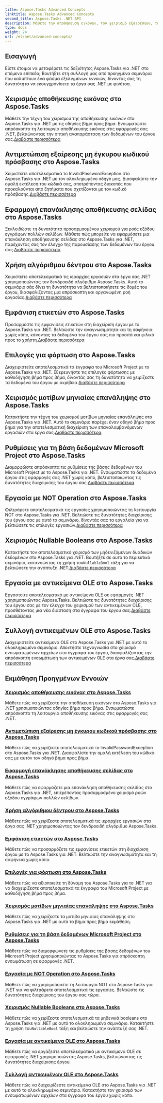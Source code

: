 ```yaml
---
title: Aspose.Tasks Advanced Concepts
linktitle: Aspose.Tasks Advanced Concepts
second_title: Aspose.Tasks .NET API
description: Μάθετε την αποθήκευση εικόνων, τον χειρισμό εξαιρέσεων, τους αλγόριθμους δέντρων, τις εμφανίσεις ετικετών, τις επιλογές φόρτωσης και πολλά άλλα. Κατακτήστε προηγμένες έννοιες στο Aspose.Tasks για .NET
type: docs
weight: 24
url: /el/net/advanced-concepts/
---
```


## Εισαγωγή

Είστε έτοιμοι να μεταφέρετε τις δεξιότητες Aspose.Tasks για .NET στο επόμενο επίπεδο; Βουτήξτε στη συλλογή μας από προηγμένα σεμινάρια που καλύπτουν ένα φάσμα εξελιγμένων εννοιών, δίνοντάς σας τη δυνατότητα να εκσυγχρονίσετε τα έργα σας .NET με φινέτσα.

## Χειρισμός αποθήκευσης εικόνας στο Aspose.Tasks

 Μάθετε την τέχνη του χειρισμού της αποθήκευσης εικόνων στο Aspose.Tasks για .NET με τις οδηγίες βήμα προς βήμα. Ενσωματώστε απρόσκοπτα τη λειτουργία αποθήκευσης εικόνας στις εφαρμογές σας .NET, βελτιώνοντας την οπτική αναπαράσταση των δεδομένων του έργου σας.[Διαβάστε περισσότερα](./image-saving/)

## Αντιμετώπιση εξαίρεσης μη έγκυρου κωδικού πρόσβασης στο Aspose.Tasks

 Χειριστείτε αποτελεσματικά το InvalidPasswordException στο Aspose.Tasks για .NET με τον ολοκληρωμένο οδηγό μας. Διασφαλίστε την ομαλή εκτέλεση του κώδικά σας, αποτρέποντας διακοπές που προκαλούνται από ζητήματα που σχετίζονται με τον κωδικό πρόσβασης.[Διαβάστε περισσότερα](./invalid-password-exception/)

## Εφαρμογή επανάκλησης αποθήκευσης σελίδας στο Aspose.Tasks

Ξεκλειδώστε τη δυνατότητα προσαρμοσμένου χειρισμού για ροές εξόδου εγγράφων πολλών σελίδων. Μάθετε πώς μπορείτε να εφαρμόσετε μια επανάκληση αποθήκευσης σελίδας στο Aspose.Tasks για .NET, παρέχοντάς σας τον έλεγχο της παρουσίασης των δεδομένων του έργου σας.[Διαβάστε περισσότερα](./page-saving-callback/)

## Χρήση αλγόριθμου δέντρου στο Aspose.Tasks

 Χειριστείτε αποτελεσματικά τις ιεραρχίες εργασιών στα έργα σας .NET χρησιμοποιώντας τον δενδροειδή αλγόριθμο Aspose.Tasks. Αυτό το σεμινάριο σάς δίνει τη δυνατότητα να βελτιστοποιήσετε τις δομές του έργου, διασφαλίζοντας μια απρόσκοπτη και οργανωμένη ροή εργασίας.[Διαβάστε περισσότερα](./tree-algorithm/)

## Εμφάνιση ετικετών στο Aspose.Tasks

 Προσαρμόστε τις εμφανίσεις ετικετών στη διαχείριση έργου με το Aspose.Tasks για .NET. Βελτιώστε την αναγνωσιμότητα και τη σαφήνεια χωρίς κόπο, κάνοντας τα δεδομένα του έργου σας πιο προσιτά και φιλικά προς το χρήστη.[Διαβάστε περισσότερα](./label-display/)

## Επιλογές για φόρτωση στο Aspose.Tasks

 Διαχειριστείτε αποτελεσματικά τα έγγραφα του Microsoft Project με το Aspose.Tasks για .NET. Εξερευνήστε τις επιλογές φόρτωσης με καθοδήγηση βήμα προς βήμα, δίνοντάς σας τη δυνατότητα να χειρίζεστε τα δεδομένα του έργου με ακρίβεια.[Διαβάστε περισσότερα](./loading-options/)

## Χειρισμός μοτίβων μηνιαίας επανάληψης στο Aspose.Tasks

Κατακτήστε την τέχνη του χειρισμού μοτίβων μηνιαίας επανάληψης στο Aspose.Tasks για .NET. Αυτό το σεμινάριο παρέχει έναν οδηγό βήμα προς βήμα για την αποτελεσματική διαχείριση των επαναλαμβανόμενων εργασιών στα έργα σας.[Διαβάστε περισσότερα](./monthly-recurrence-patterns/)

## Ρυθμίσεις για τη βάση δεδομένων Microsoft Project στο Aspose.Tasks

 Διαμορφώστε απρόσκοπτα τις ρυθμίσεις της βάσης δεδομένων του Microsoft Project με το Aspose.Tasks για .NET. Ενσωματώστε τα δεδομένα έργου στις εφαρμογές σας .NET χωρίς κόπο, βελτιστοποιώντας τις δυνατότητες διαχείρισης του έργου σας.[Διαβάστε περισσότερα](./msp-database-settings/)

## Εργασία με NOT Operation στο Aspose.Tasks

 Φιλτράρετε αποτελεσματικά τις εργασίες χρησιμοποιώντας τη λειτουργία NOT στο Aspose.Tasks για .NET. Βελτιώστε τις δυνατότητες διαχείρισης του έργου σας με αυτό το σεμινάριο, δίνοντάς σας τα εργαλεία για να βελτιώσετε τις επιλογές εργασιών.[Διαβάστε περισσότερα](./not-operation/)

## Χειρισμός Nullable Booleans στο Aspose.Tasks

 Κατακτήστε τον αποτελεσματικό χειρισμό των μηδενιζόμενων δυαδικών δεδομένων στο Aspose.Tasks για .NET. Βουτήξτε σε αυτό το περιεκτικό σεμινάριο, κατανοώντας τη χρήση του`NullableBool` τάξη για να βελτιώσετε την ανάπτυξη .NET.[Διαβάστε περισσότερα](./nullable-booleans/)

## Εργασία με αντικείμενα OLE στο Aspose.Tasks

Εργαστείτε αποτελεσματικά με αντικείμενα OLE σε εφαρμογές .NET χρησιμοποιώντας Aspose.Tasks. Βελτιώστε τις δυνατότητες διαχείρισης του έργου σας με τον έλεγχο του χειρισμού των αντικειμένων OLE, προσθέτοντας μια νέα διάσταση στα έγγραφα του έργου σας.[Διαβάστε περισσότερα](./ole-objects/)

## Συλλογή αντικειμένων OLE στο Aspose.Tasks

 Διαχειριστείτε αντικείμενα OLE στο Aspose.Tasks για .NET με αυτό το ολοκληρωμένο σεμινάριο. Αποκτήστε τεχνογνωσία στο χειρισμό ενσωματωμένων αρχείων στα έγγραφα του έργου, διασφαλίζοντας την απρόσκοπτη ενσωμάτωση των αντικειμένων OLE στα έργα σας.[Διαβάστε περισσότερα](./ole-object-collection/)
## Εκμάθηση Προηγμένων Εννοιών
### [Χειρισμός αποθήκευσης εικόνας στο Aspose.Tasks](./image-saving/)
Μάθετε πώς να χειρίζεστε την αποθήκευση εικόνων στο Aspose.Tasks για .NET χρησιμοποιώντας οδηγίες βήμα προς βήμα. Ενσωματώστε απρόσκοπτα τη λειτουργία αποθήκευσης εικόνας στις εφαρμογές σας .NET.
### [Αντιμετώπιση εξαίρεσης μη έγκυρου κωδικού πρόσβασης στο Aspose.Tasks](./invalid-password-exception/)
Μάθετε πώς να χειρίζεστε αποτελεσματικά το InvalidPasswordException στο Aspose.Tasks για .NET. Διασφαλίστε την ομαλή εκτέλεση του κώδικά σας με αυτόν τον οδηγό βήμα προς βήμα.
### [Εφαρμογή επανάκλησης αποθήκευσης σελίδας στο Aspose.Tasks](./page-saving-callback/)
Μάθετε πώς να εφαρμόζετε μια επανάκληση αποθήκευσης σελίδας στο Aspose.Tasks για .NET, επιτρέποντας προσαρμοσμένο χειρισμό ροών εξόδου εγγράφων πολλών σελίδων.
### [Χρήση αλγόριθμου δέντρου στο Aspose.Tasks](./tree-algorithm/)
Μάθετε πώς να χειρίζεστε αποτελεσματικά τις ιεραρχίες εργασιών στα έργα σας .NET χρησιμοποιώντας τον δενδροειδή αλγόριθμο Aspose.Tasks.
### [Εμφάνιση ετικετών στο Aspose.Tasks](./label-display/)
Μάθετε πώς να προσαρμόζετε τις εμφανίσεις ετικετών στη διαχείριση έργου με το Aspose.Tasks για .NET. Βελτιώστε την αναγνωσιμότητα και τη σαφήνεια χωρίς κόπο.
### [Επιλογές για φόρτωση στο Aspose.Tasks](./loading-options/)
Μάθετε πώς να αξιοποιείτε τη δύναμη του Aspose.Tasks για το .NET για να διαχειρίζεστε αποτελεσματικά τα έγγραφα του Microsoft Project με καθοδήγηση βήμα προς βήμα.
### [Χειρισμός μοτίβων μηνιαίας επανάληψης στο Aspose.Tasks](./monthly-recurrence-patterns/)
Μάθετε πώς να χειρίζεστε τα μοτίβα μηνιαίας επανάληψης στο Aspose.Tasks για .NET με αυτό το βήμα προς βήμα εκμάθηση.
### [Ρυθμίσεις για τη βάση δεδομένων Microsoft Project στο Aspose.Tasks](./msp-database-settings/)
Μάθετε πώς να διαμορφώνετε τις ρυθμίσεις της βάσης δεδομένων του Microsoft Project χρησιμοποιώντας το Aspose.Tasks για απρόσκοπτη ενσωμάτωση σε εφαρμογές .NET.
### [Εργασία με NOT Operation στο Aspose.Tasks](./not-operation/)
Μάθετε πώς να χρησιμοποιείτε τη λειτουργία NOT στο Aspose.Tasks για .NET για να φιλτράρετε αποτελεσματικά τις εργασίες. Βελτιώστε τις δυνατότητες διαχείρισης του έργου σας τώρα.
### [Χειρισμός Nullable Booleans στο Aspose.Tasks](./nullable-booleans/)
 Μάθετε πώς να χειρίζεστε αποτελεσματικά τα μηδενικά booleans στο Aspose.Tasks για .NET με αυτό το ολοκληρωμένο σεμινάριο. Κατακτήστε τη χρήση του`NullableBool` τάξη και βελτιώστε την ανάπτυξή σας .NET.
### [Εργασία με αντικείμενα OLE στο Aspose.Tasks](./ole-objects/)
Μάθετε πώς να εργάζεστε αποτελεσματικά με αντικείμενα OLE σε εφαρμογές .NET χρησιμοποιώντας Aspose.Tasks, βελτιώνοντας τις δυνατότητες διαχείρισης έργου.
### [Συλλογή αντικειμένων OLE στο Aspose.Tasks](./ole-object-collection/)
Μάθετε πώς να διαχειρίζεστε αντικείμενα OLE στο Aspose.Tasks για .NET με αυτό το ολοκληρωμένο σεμινάριο. Κατακτήστε τον χειρισμό των ενσωματωμένων αρχείων στα έγγραφα του έργου χωρίς κόπο.